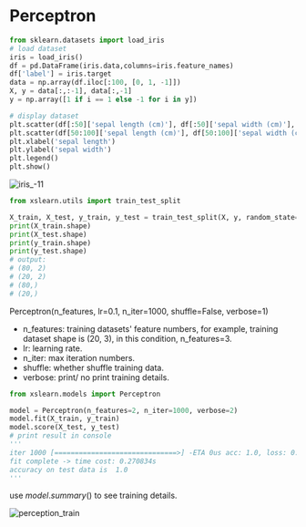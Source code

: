 # Perceptron

```python
from sklearn.datasets import load_iris
# load dataset
iris = load_iris()
df = pd.DataFrame(iris.data,columns=iris.feature_names)
df['label'] = iris.target
data = np.array(df.iloc[:100, [0, 1, -1]])
X, y = data[:,:-1], data[:,-1]
y = np.array([1 if i == 1 else -1 for i in y])

# display dataset
plt.scatter(df[:50]['sepal length (cm)'], df[:50]['sepal width (cm)'], label='-1')
plt.scatter(df[50:100]['sepal length (cm)'], df[50:100]['sepal width (cm)'], label='1')
plt.xlabel('sepal length')
plt.ylabel('sepal width')
plt.legend()
plt.show()
```

![iris_-11](D:%5CPythonProjects%5Cxslearn_package%5Cxslearn%5Cexamples%5Ciris_-11.png)

```python
from xslearn.utils import train_test_split

X_train, X_test, y_train, y_test = train_test_split(X, y, random_state=33)
print(X_train.shape)
print(X_test.shape)
print(y_train.shape)
print(y_test.shape)
# output:
# (80, 2)
# (20, 2)
# (80,)
# (20,)

```



Perceptron(n_features, lr=0.1, n_iter=1000, shuffle=False, verbose=1)

- n_features: training datasets' feature numbers, for example, training dataset shape is (20, 3), in this condition,  n_features=3.
- lr: learning rate.
- n_iter: max iteration numbers.
- shuffle: whether shuffle training data.
- verbose: print/ no print training details.

```python
from xslearn.models import Perceptron

model = Perceptron(n_features=2, n_iter=1000, verbose=2)
model.fit(X_train, y_train)
model.score(X_test, y_test)
# print result in console
'''
iter 1000 [==============================>] -ETA 0us acc: 1.0, loss: 0.9609999999999835
fit complete -> time cost: 0.270834s
accuracy on test data is  1.0
'''
```

use $model.summary()$ to see training details.



![perception_train](D:%5CPythonProjects%5Cxslearn_package%5Cxslearn%5Cexamples%5Cperception_train.png)